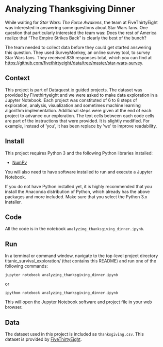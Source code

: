 # Analyzing Thanksgiving Dinner

While waiting for _Star Wars: The Force Awakens_, the team at FiveThirtyEight was interested in answering some questions about Star Wars fans. One question that particularly interested the team was: Does the rest of America realize that “The Empire Strikes Back” is clearly the best of the bunch?

The team needed to collect data before they could get started answering this question. They used SurveyMonkey, an online survey tool, to survey Star Wars fans. They received 835 responses total, which you can find at https://github.com/fivethirtyeight/data/tree/master/star-wars-survey. 

## Context 
This project is part of Dataquest.io guided projects. The dataset was provided by Fivethirtyeight and we were asked to make data exploration in a Jupyter Notebook. Each project was constituted of 6 to 8 steps of exploration, analysis, visualization and sometimes machine learning algorithm implementation. Additional steps were given at the end of each project to advance our exploration. The text cells between each code cells are part of the instructions that were provided. It is slightly modified. For example, instead of 'you', it has been replace by 'we' to improve readability. 

## Install
This project requires Python 3 and the following Python libraries installed:

- [NumPy](http://www.numpy.org/)

You will also need to have software installed to run and execute a Jupyter Notebook.

If you do not have Python installed yet, it is highly recommended that you install the Anaconda distribution of Python, which already has the above packages and more included. Make sure that you select the Python 3.x installer.

## Code
All the code is in the notebook `analyzing_thanksgiving_dinner.ipynb`.

## Run
In a terminal or command window, navigate to the top-level project directory titanic_survival_exploration/ (that contains this README) and run one of the following commands:

```
jupyter notebook analyzing_thanksgiving_dinner.ipynb
```

or
```
ipython notebook analyzing_thanksgiving_dinner.ipynb
```
This will open the Jupyter Notebook software and project file in your web browser.

## Data
The dataset used in this project is included as `thanksgiving.csv`. This dataset is provided by [FiveThirtyEight](https://github.com/fivethirtyeight/data/tree/master/thanksgiving-2015).
